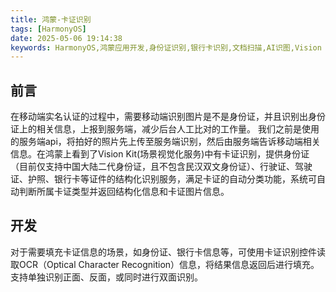 ```yaml
---
title: 鸿蒙-卡证识别
tags: [HarmonyOS]
date: 2025-05-06 19:14:38
keywords: HarmonyOS,鸿蒙应用开发,身份证识别,银行卡识别,文档扫描,AI识图,Vision Kit
---
```



## 前言

在移动端实名认证的过程中，需要移动端识别图片是不是身份证，并且识别出身份证上的相关信息，上报到服务端，减少后台人工比对的工作量。
我们之前是使用的服务端api，将拍好的照片先上传至服务端识别，然后由服务端告诉移动端相关信息。在鸿蒙上看到了Vision Kit(场景视觉化服务)中有卡证识别，提供身份证（目前仅支持中国大陆二代身份证，且不包含民汉双文身份证）、行驶证、驾驶证、护照、银行卡等证件的结构化识别服务，满足卡证的自动分类功能，系统可自动判断所属卡证类型并返回结构化信息和卡证图片信息。

## 开发
对于需要填充卡证信息的场景，如身份证、银行卡信息等，可使用卡证识别控件读取OCR（Optical Character Recognition）信息，将结果信息返回后进行填充。支持单独识别正面、反面，或同时进行双面识别。

